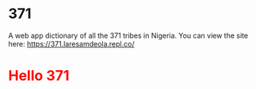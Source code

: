 # 371
A web app dictionary of all the 371 tribes in Nigeria.
You can view the site here: https://371.laresamdeola.repl.co/
<html>
  <h1 style="color: red;">Hello 371</h1>
</html>
